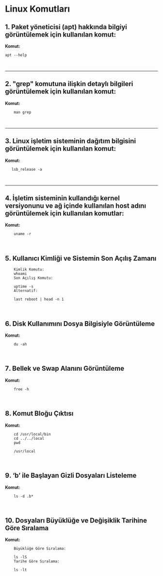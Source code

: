 # Linux Komutları

## 1. Paket yöneticisi (apt) hakkında bilgiyi görüntülemek için kullanılan komut:
**Komut:**

    apt --help
     
<br>

---

## 2. "grep" komutuna ilişkin detaylı bilgileri görüntülemek için kullanılan komut:
**Komut:**

        man grep
        
<br>

---

## 3. Linux işletim sisteminin dağıtım bilgisini görüntülemek için kullanılan komut:
**Komut:**

       lsb_release -a

<br>

---

## 4. İşletim sisteminin kullandığı kernel versiyonunu ve ağ içinde kullanılan host adını görüntülemek için kullanılan komutlar:
**Komut:**

        uname -r

<br>

## 5️. Kullanıcı Kimliği ve Sistemin Son Açılış Zamanı

        Kimlik Komutu:
        whoami
        Son Açılış Komutu:

        uptime -s
        Alternatif:

        last reboot | head -n 1

<br>

## 6. Disk Kullanımını Dosya Bilgisiyle Görüntüleme

**Komut:**

        du -ah

<br>

## 7️. Bellek ve Swap Alanını Görüntüleme

**Komut:**

        free -h

<br>

## 8️. Komut Bloğu Çıktısı

**Komut:**

        cd /usr/local/bin
        cd ../../local
        pwd

        /usr/local

<br>

## 9️. ‘b’ ile Başlayan Gizli Dosyaları Listeleme

**Komut:**

        ls -d .b*

<br>

## 10. Dosyaları Büyüklüğe ve Değişiklik Tarihine Göre Sıralama

**Komut:**

        Büyüklüğe Göre Sıralama:

        ls -lS
        Tarihe Göre Sıralama:

        ls -lt

<br>
